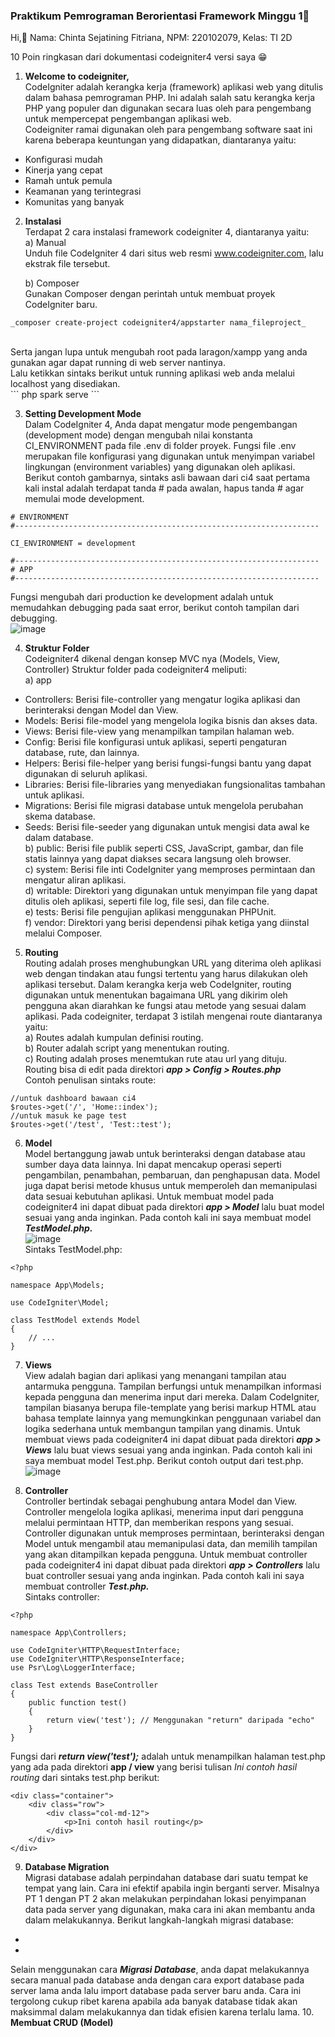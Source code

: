 ### Praktikum Pemrograman Berorientasi Framework Minggu 1👋

Hi,👋
Nama: Chinta Sejatining Fitriana,
NPM: 220102079,
Kelas: TI 2D

10 Poin ringkasan dari dokumentasi codeigniter4 versi saya 😁

1. **Welcome to codeigniter,** <br>
CodeIgniter adalah kerangka kerja (framework) aplikasi web yang ditulis dalam bahasa pemrograman PHP. Ini adalah salah satu kerangka kerja PHP yang populer dan digunakan secara luas oleh para pengembang untuk mempercepat pengembangan aplikasi web. <br>
Codeigniter ramai digunakan oleh para pengembang software saat ini karena beberapa keuntungan yang didapatkan, diantaranya yaitu: <br>
  - Konfigurasi mudah <br>
  - Kinerja yang cepat <br>
  - Ramah untuk pemula <br>
  - Keamanan yang terintegrasi <br>
  - Komunitas yang banyak <br>
  
2. **Instalasi** <br>
Terdapat 2 cara instalasi framework codeigniter 4, diantaranya yaitu: <br>
a) Manual <br>
Unduh file CodeIgniter 4 dari situs web resmi www.codeigniter.com, lalu ekstrak file tersebut. <br>

   b) Composer <br>
  Gunakan Composer dengan perintah untuk membuat proyek CodeIgniter baru. <br>
```
_composer create-project codeigniter4/appstarter nama_fileproject_
```
 <br> 
Serta jangan lupa untuk mengubah root pada laragon/xampp yang anda gunakan agar dapat running di web server nantinya. <br> 
Lalu ketikkan sintaks berikut untuk running aplikasi web anda melalui localhost yang disediakan. <br>
```
php spark serve
```

3. **Setting Development Mode** <br>
Dalam CodeIgniter 4, Anda dapat mengatur mode pengembangan (development mode) dengan mengubah nilai konstanta CI_ENVIRONMENT pada file .env di folder proyek. Fungsi file .env merupakan file konfigurasi yang digunakan untuk menyimpan variabel lingkungan (environment variables) yang digunakan oleh aplikasi. Berikut contoh gambarnya, sintaks asli bawaan dari ci4 saat pertama kali instal adalah terdapat tanda # pada awalan, hapus tanda # agar memulai mode development. <br>
```
# ENVIRONMENT
#--------------------------------------------------------------------

CI_ENVIRONMENT = development

#--------------------------------------------------------------------
# APP
#--------------------------------------------------------------------
```
Fungsi mengubah dari production ke development adalah untuk memudahkan debugging pada saat error, berikut contoh tampilan dari debugging. <br>
![image](https://github.com/chintafitriana/chintafitriana/assets/118662112/928704ed-c032-4d5a-b81c-3bd0e82e0a4f)

4. **Struktur Folder** <br>
Codeigniter4 dikenal dengan konsep MVC nya (Models, View, Controller) Struktur folder pada codeigniter4 meliputi:<br>
a) app <br>
- Controllers: Berisi file-controller yang mengatur logika aplikasi dan berinteraksi dengan Model dan View. <br>
- Models: Berisi file-model yang mengelola logika bisnis dan akses data.<br>
- Views: Berisi file-view yang menampilkan tampilan halaman web.<br>
- Config: Berisi file konfigurasi untuk aplikasi, seperti pengaturan database, rute, dan lainnya.<br>
- Helpers: Berisi file-helper yang berisi fungsi-fungsi bantu yang dapat digunakan di seluruh aplikasi.<br>
- Libraries: Berisi file-libraries yang menyediakan fungsionalitas tambahan untuk aplikasi.<br>
- Migrations: Berisi file migrasi database untuk mengelola perubahan skema database.<br>
- Seeds: Berisi file-seeder yang digunakan untuk mengisi data awal ke dalam database.<br>
b) public: Berisi file publik seperti CSS, JavaScript, gambar, dan file statis lainnya yang dapat diakses secara langsung oleh browser.<br>
c) system: Berisi file inti CodeIgniter yang memproses permintaan dan mengatur aliran aplikasi.<br>
d) writable: Direktori yang digunakan untuk menyimpan file yang dapat ditulis oleh aplikasi, seperti file log, file sesi, dan file cache.<br>
e) tests: Berisi file pengujian aplikasi menggunakan PHPUnit.<br>
f) vendor: Direktori yang berisi dependensi pihak ketiga yang diinstal melalui Composer.<br>

5. **Routing** <br>
Routing adalah proses menghubungkan URL yang diterima oleh aplikasi web dengan tindakan atau fungsi tertentu yang harus dilakukan oleh aplikasi tersebut. Dalam kerangka kerja web CodeIgniter, routing digunakan untuk menentukan bagaimana URL yang dikirim oleh pengguna akan diarahkan ke fungsi atau metode yang sesuai dalam aplikasi. Pada codeigniter, terdapat 3 istilah mengenai route diantaranya yaitu: <br>
a) Routes adalah kumpulan definisi routing. <br>
b) Router adalah script yang menentukan routing. <br>
c) Routing adalah proses menemtukan rute atau url yang dituju. <br>
Routing bisa di edit pada direktori **_app > Config > Routes.php_**<br>
Contoh penulisan sintaks route:
```
//untuk dashboard bawaan ci4
$routes->get('/', 'Home::index');
//untuk masuk ke page test
$routes->get('/test', 'Test::test');
```

6. **Model** <br>
Model bertanggung jawab untuk berinteraksi dengan database atau sumber daya data lainnya. Ini dapat mencakup operasi seperti pengambilan, penambahan, pembaruan, dan penghapusan data. Model juga dapat berisi metode khusus untuk memperoleh dan memanipulasi data sesuai kebutuhan aplikasi. Untuk membuat model pada codeigniter4 ini dapat dibuat pada direktori _**app > Model**_ lalu buat model sesuai yang anda inginkan. Pada contoh kali ini saya membuat model _**TestModel.php.**_ <br>
![image](https://github.com/chintafitriana/chintafitriana/assets/118662112/9ff13e8d-2dc3-459e-8ef4-0c5100e9c3fe) <br>
Sintaks TestModel.php: 
```
<?php

namespace App\Models;

use CodeIgniter\Model;

class TestModel extends Model
{
    // ...
}
```
   
7. **Views** <br>
View adalah bagian dari aplikasi yang menangani tampilan atau antarmuka pengguna. Tampilan berfungsi untuk menampilkan informasi kepada pengguna dan menerima input dari mereka. Dalam CodeIgniter, tampilan biasanya berupa file-template yang berisi markup HTML atau bahasa template lainnya yang memungkinkan penggunaan variabel dan logika sederhana untuk membangun tampilan yang dinamis. Untuk membuat views pada codeigniter4 ini dapat dibuat pada direktori _**app > Views**_ lalu buat views sesuai yang anda inginkan. Pada contoh kali ini saya membuat model Test.php. Berikut contoh output dari test.php. <br>
![image](https://github.com/chintafitriana/chintafitriana/assets/118662112/b5604adb-3c82-46cf-a62b-4faece4eae52)

8. **Controller**<br>
Controller bertindak sebagai penghubung antara Model dan View. Controller mengelola logika aplikasi, menerima input dari pengguna melalui permintaan HTTP, dan memberikan respons yang sesuai. Controller digunakan untuk memproses permintaan, berinteraksi dengan Model untuk mengambil atau memanipulasi data, dan memilih tampilan yang akan ditampilkan kepada pengguna. Untuk membuat controller pada codeigniter4 ini dapat dibuat pada direktori _**app > Controllers**_ lalu buat controller sesuai yang anda inginkan. Pada contoh kali ini saya membuat controller _**Test.php.**_ <br>
Sintaks controller:
```
<?php

namespace App\Controllers;

use CodeIgniter\HTTP\RequestInterface;
use CodeIgniter\HTTP\ResponseInterface;
use Psr\Log\LoggerInterface;

class Test extends BaseController
{
    public function test()
    {
        return view('test'); // Menggunakan "return" daripada "echo"
    }
}
```
Fungsi dari _**return view('test');**_ adalah untuk menampilkan halaman test.php yang ada pada direktori **app / view** yang berisi tulisan _Ini contoh hasil routing_ dari sintaks test.php berikut: <br>
```
<div class="container">
    <div class="row">
        <div class="col-md-12">
            <p>Ini contoh hasil routing</p>
        </div>
    </div>
</div>
```

9. **Database Migration** <br>
Migrasi database adalah perpindahan database dari suatu tempat ke tempat yang lain. Cara ini efektif apabila ingin berganti server. Misalnya PT 1 dengan PT 2 akan melakukan perpindahan lokasi penyimpanan data pada server yang digunakan, maka cara ini akan membantu anda dalam melakukannya. Berikut langkah-langkah migrasi database: <br>
- 
- 
Selain menggunakan cara **_Migrasi Database_**, anda dapat melakukannya secara manual pada database anda dengan cara export database pada server lama anda lalu import database pada server baru anda. Cara ini tergolong cukup ribet karena apabila ada banyak database tidak akan maksimmal dalam melakukannya dan tidak efisien karena terlalu lama.
10. **Membuat CRUD (Model)**























